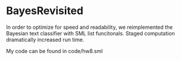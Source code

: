 # BayesRevisited

In order to optimize for speed and readability, we reimplemented the Bayesian text classifier with SML list funcitonals. 
Staged computation dramatically increased run time. 

My code can be found in code/hw8.sml
